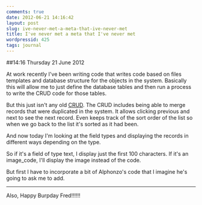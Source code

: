 ```yaml
---
comments: true
date: 2012-06-21 14:16:42
layout: post
slug: ive-never-met-a-meta-that-ive-never-met
title: I've never met a meta that I've never met
wordpressid: 425
tags: journal
---
```


##14:16 Thursday 21 June 2012

At work recently I've been writing code that writes code based on files templates and database structure for the objects in the system.  Basically this will allow me to just define the database tables and then run a process to write the CRUD code for those tables.

 

But this just isn't any old [CRUD](http://en.wikipedia.org/wiki/Create,_read,_update_and_delete).  The CRUD includes being able to merge records that were duplicated in the system.  It allows clicking previous and next to see the next record.  Even keeps track of the sort order of the list so when we go back to the list it's sorted as it had been.

 

And now today I'm looking at the field types and displaying the records in different ways depending on the type.

 

So if it's a field of type text, I display just the first 100 characters.  If it's an image_code, I'll display the image instead of the code.

 

But first I have to incorporate a bit of Alphonzo's code that I imagine he's going to ask me to add.

 

- - - -

 

Also, Happy Burpday Fred!!!!!!
